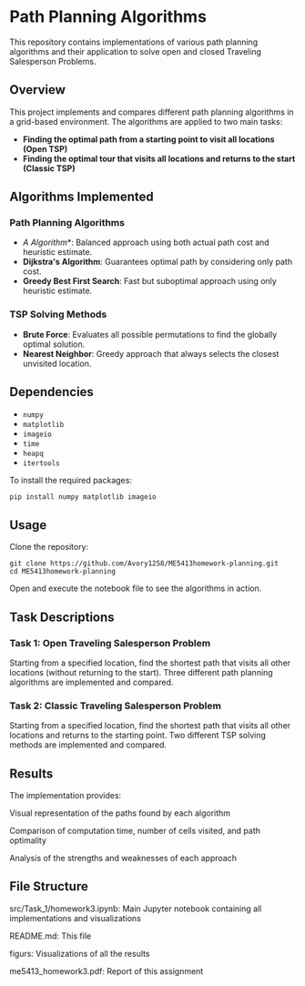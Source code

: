 # Path Planning Algorithms

This repository contains implementations of various path planning algorithms and their application to solve open and closed Traveling Salesperson Problems.

## Overview

This project implements and compares different path planning algorithms in a grid-based environment. The algorithms are applied to two main tasks:

- **Finding the optimal path from a starting point to visit all locations (Open TSP)**
- **Finding the optimal tour that visits all locations and returns to the start (Classic TSP)**

## Algorithms Implemented

### Path Planning Algorithms
- **A* Algorithm**: Balanced approach using both actual path cost and heuristic estimate.
- **Dijkstra's Algorithm**: Guarantees optimal path by considering only path cost.
- **Greedy Best First Search**: Fast but suboptimal approach using only heuristic estimate.

### TSP Solving Methods
- **Brute Force**: Evaluates all possible permutations to find the globally optimal solution.
- **Nearest Neighbor**: Greedy approach that always selects the closest unvisited location.

## Dependencies

- `numpy`
- `matplotlib`
- `imageio`
- `time`
- `heapq`
- `itertools`

To install the required packages:

```bash
pip install numpy matplotlib imageio
```

## Usage
Clone the repository:
```
git clone https://github.com/Avory1258/ME5413homework-planning.git
cd ME5413homework-planning
```
Open and execute the notebook file to see the algorithms in action.

## Task Descriptions
### Task 1: Open Traveling Salesperson Problem
Starting from a specified location, find the shortest path that visits all other locations (without returning to the start). Three different path planning algorithms are implemented and compared.

### Task 2: Classic Traveling Salesperson Problem
Starting from a specified location, find the shortest path that visits all other locations and returns to the starting point. Two different TSP solving methods are implemented and compared.

## Results
The implementation provides:

Visual representation of the paths found by each algorithm

Comparison of computation time, number of cells visited, and path optimality

Analysis of the strengths and weaknesses of each approach

## File Structure
src/Task_1/homework3.ipynb: Main Jupyter notebook containing all implementations and visualizations

README.md: This file

figurs: Visualizations of all the results

me5413_homework3.pdf: Report of this assignment
